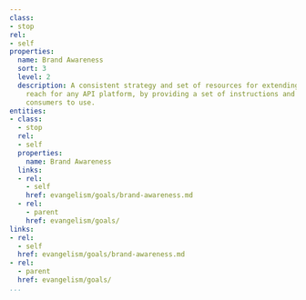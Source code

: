 ```yaml
---
class:
- stop
rel:
- self
properties:
  name: Brand Awareness
  sort: 3
  level: 2
  description: A consistent strategy and set of resources for extending the brand
    reach for any API platform, by providing a set of instructions and assets for
    consumers to use.
entities:
- class:
  - stop
  rel:
  - self
  properties:
    name: Brand Awareness
  links:
  - rel:
    - self
    href: evangelism/goals/brand-awareness.md
  - rel:
    - parent
    href: evangelism/goals/
links:
- rel:
  - self
  href: evangelism/goals/brand-awareness.md
- rel:
  - parent
  href: evangelism/goals/
...
```

